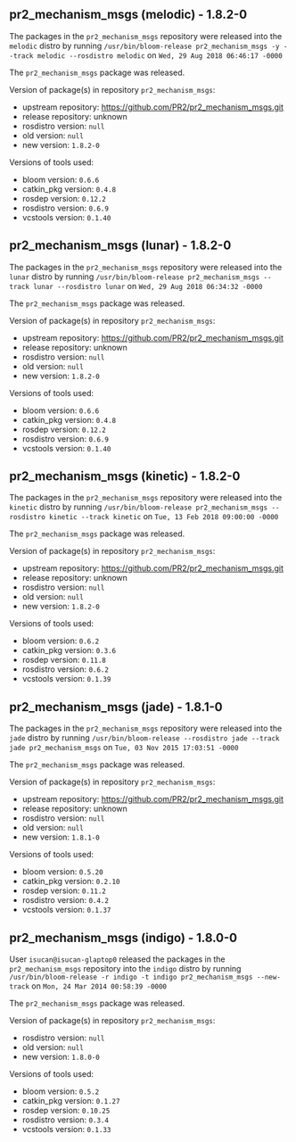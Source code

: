 ## pr2_mechanism_msgs (melodic) - 1.8.2-0

The packages in the `pr2_mechanism_msgs` repository were released into the `melodic` distro by running `/usr/bin/bloom-release pr2_mechanism_msgs -y --track melodic --rosdistro melodic` on `Wed, 29 Aug 2018 06:46:17 -0000`

The `pr2_mechanism_msgs` package was released.

Version of package(s) in repository `pr2_mechanism_msgs`:

- upstream repository: https://github.com/PR2/pr2_mechanism_msgs.git
- release repository: unknown
- rosdistro version: `null`
- old version: `null`
- new version: `1.8.2-0`

Versions of tools used:

- bloom version: `0.6.6`
- catkin_pkg version: `0.4.8`
- rosdep version: `0.12.2`
- rosdistro version: `0.6.9`
- vcstools version: `0.1.40`


## pr2_mechanism_msgs (lunar) - 1.8.2-0

The packages in the `pr2_mechanism_msgs` repository were released into the `lunar` distro by running `/usr/bin/bloom-release pr2_mechanism_msgs --track lunar --rosdistro lunar` on `Wed, 29 Aug 2018 06:34:32 -0000`

The `pr2_mechanism_msgs` package was released.

Version of package(s) in repository `pr2_mechanism_msgs`:

- upstream repository: https://github.com/PR2/pr2_mechanism_msgs.git
- release repository: unknown
- rosdistro version: `null`
- old version: `null`
- new version: `1.8.2-0`

Versions of tools used:

- bloom version: `0.6.6`
- catkin_pkg version: `0.4.8`
- rosdep version: `0.12.2`
- rosdistro version: `0.6.9`
- vcstools version: `0.1.40`


## pr2_mechanism_msgs (kinetic) - 1.8.2-0

The packages in the `pr2_mechanism_msgs` repository were released into the `kinetic` distro by running `/usr/bin/bloom-release pr2_mechanism_msgs --rosdistro kinetic --track kinetic` on `Tue, 13 Feb 2018 09:00:00 -0000`

The `pr2_mechanism_msgs` package was released.

Version of package(s) in repository `pr2_mechanism_msgs`:

- upstream repository: https://github.com/PR2/pr2_mechanism_msgs.git
- release repository: unknown
- rosdistro version: `null`
- old version: `null`
- new version: `1.8.2-0`

Versions of tools used:

- bloom version: `0.6.2`
- catkin_pkg version: `0.3.6`
- rosdep version: `0.11.8`
- rosdistro version: `0.6.2`
- vcstools version: `0.1.39`


## pr2_mechanism_msgs (jade) - 1.8.1-0

The packages in the `pr2_mechanism_msgs` repository were released into the `jade` distro by running `/usr/bin/bloom-release --rosdistro jade --track jade pr2_mechanism_msgs` on `Tue, 03 Nov 2015 17:03:51 -0000`

The `pr2_mechanism_msgs` package was released.

Version of package(s) in repository `pr2_mechanism_msgs`:
- upstream repository: https://github.com/PR2/pr2_mechanism_msgs.git
- release repository: unknown
- rosdistro version: `null`
- old version: `null`
- new version: `1.8.1-0`

Versions of tools used:
- bloom version: `0.5.20`
- catkin_pkg version: `0.2.10`
- rosdep version: `0.11.2`
- rosdistro version: `0.4.2`
- vcstools version: `0.1.37`


## pr2_mechanism_msgs (indigo) - 1.8.0-0

User `isucan@isucan-glaptop0` released the packages in the `pr2_mechanism_msgs` repository into the `indigo` distro by running `/usr/bin/bloom-release -r indigo -t indigo pr2_mechanism_msgs --new-track` on `Mon, 24 Mar 2014 00:58:39 -0000`

The `pr2_mechanism_msgs` package was released.

Version of package(s) in repository `pr2_mechanism_msgs`:
- rosdistro version: `null`
- old version: `null`
- new version: `1.8.0-0`

Versions of tools used:
- bloom version: `0.5.2`
- catkin_pkg version: `0.1.27`
- rosdep version: `0.10.25`
- rosdistro version: `0.3.4`
- vcstools version: `0.1.33`


